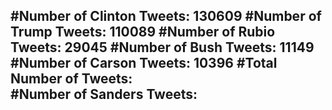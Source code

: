 #Number of Clinton Tweets: 130609
#Number of Trump Tweets: 110089
#Number of Rubio Tweets: 29045
#Number of Bush Tweets: 11149
#Number of Carson Tweets: 10396
#Total Number of Tweets:  
#Number of Sanders Tweets: 
---
